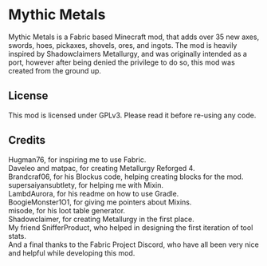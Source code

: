 # Mythic Metals

Mythic Metals is a Fabric based Minecraft mod, that adds over 35 new axes, swords, hoes, pickaxes, shovels, ores, and ingots. 
The mod is heavily inspired by Shadowclaimers Metallurgy, and was originally intended as a port, however after being denied the privilege to do so, this mod was created from the ground up.

## License

This mod is licensed under GPLv3. Please read it before re-using any code.

## Credits

Hugman76, for inspiring me to use Fabric.  
Daveleo and matpac, for creating Metallurgy Reforged 4.  
Brandcraf06, for his Blockus code, helping creating blocks for the mod.  
supersaiyansubtlety, for helping me with Mixin.  
LambdAurora, for his readme on how to use Gradle.  
BoogieMonster1O1, for giving me pointers about Mixins.  
misode, for his loot table generator.  
Shadowclaimer, for creating Metallurgy in the first place.  
My friend SnifferProduct, who helped in designing the first iteration of tool stats.  
And a final thanks to the Fabric Project Discord, who have all been very nice and helpful while developing this mod.  
